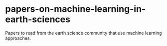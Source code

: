 # papers-on-machine-learning-in-earth-sciences
Papers to read from the earth science community that use machine learning approaches.
